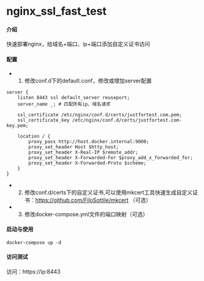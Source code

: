 # nginx_ssl_fast_test

#### 介绍

快速部署nginx，给域名+端口、ip+端口添加自定义证书访问

#### 配置

- 1. 修改conf.d下的default.conf，修改或增加server配置

```
server {
	listen 8443 ssl default_server reuseport;
	server_name _; # 匹配所有ip、域名请求

	ssl_certificate /etc/nginx/conf.d/certs/justfortest.com.pem;
	ssl_certificate_key /etc/nginx/conf.d/certs/justfortest.com-key.pem;

	location / {
		proxy_pass http://host.docker.internal:9000;
		proxy_set_header Host $http_host;
		proxy_set_header X-Real-IP $remote_addr;
		proxy_set_header X-Forwarded-For $proxy_add_x_forwarded_for;
		proxy_set_header X-Forwarded-Proto $scheme;
	}
}
```

- 2. 修改conf.d/certs下的自定义证书,可以使用mkcert工具快速生成自定义证书：https://github.com/FiloSottile/mkcert （可选）
- 3. 修改docker-compose.yml文件的端口映射（可选）

#### 启动与使用

```
docker-compose up -d
```

#### 访问测试

访问：https://ip:8443
